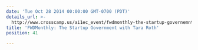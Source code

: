 ```yaml
---
date: 'Tue Oct 28 2014 00:00:00 GMT-0700 (PDT)'
details_url: >-
  http://www.crosscamp.us/ai1ec_event/fwdmonthly-the-startup-governemnt/?instance_id=10311&utm_source=Cross+Campus+Mailing+List&utm_campaign=0b6ec86caa-Helpful+Developer+Meetups&utm_medium=email&utm_term=0_4b476a5100-0b6ec86caa-319900457
title: 'FWDMonthly: The Startup Government with Tara Roth'
position: 41

---
```

